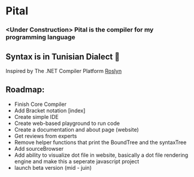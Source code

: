 # Pital
### &lt;Under Construction> Pital is the compiler for my programming language
## Syntax is in Tunisian Dialect 🔹
Inspired by The .NET Compiler Platform [Roslyn](https://github.com/dotnet/roslyn)
## Roadmap:
* Finish Core Compiler
* Add Bracket notation [index]
* Create simple IDE
* Create web-based playground to run code
* Create a documentation and about page (website)
* Get reviews from experts
* Remove helper functions that print the BoundTree and the syntaxTree
* Add sourceBrowser
* Add ability to visualize dot file in website, basically a dot file rendering engine and make this a seperate javascript project
* launch beta version (mid - juin)
